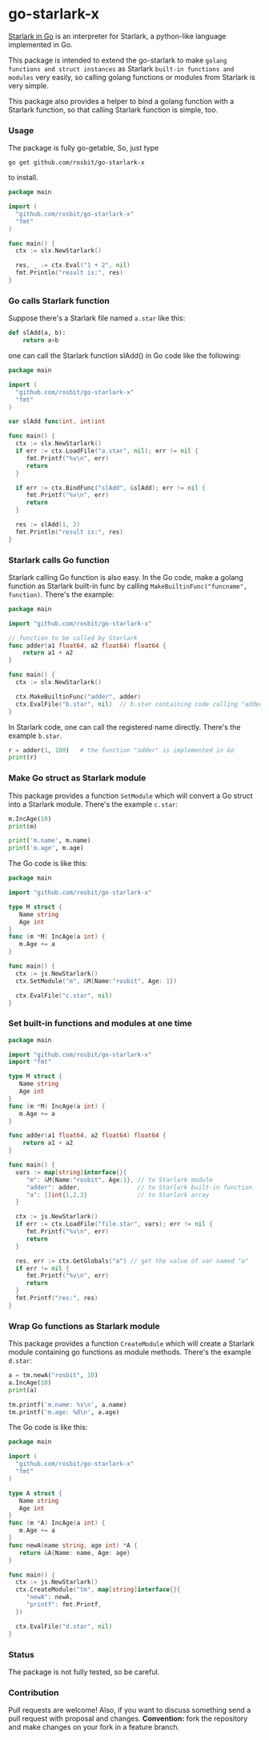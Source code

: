 # go-starlark-x

[Starlark in Go](https://github.com/google/starlark-go) is an interpreter for Starlark, a python-like language implemented in Go. 

This package is intended to extend the go-starlark to make `golang functions and struct instances`
as Starlark `built-in functions and modules` very easily, so calling golang functions or modules from
Starlark is very simple.

This package also provides a helper to bind a golang function with a Starlark function, so that calling Starlark function is simple, too.

### Usage

The package is fully go-getable, So, just type

  `go get github.com/rosbit/go-starlark-x`

to install.

```go
package main

import (
  "github.com/rosbit/go-starlark-x"
  "fmt"
)

func main() {
  ctx := slx.NewStarlark()

  res, _ := ctx.Eval("1 + 2", nil)
  fmt.Println("result is:", res)
}
```

### Go calls Starlark function

Suppose there's a Starlark file named `a.star` like this:

```python
def slAdd(a, b):
    return a+b
```

one can call the Starlark function slAdd() in Go code like the following:

```go
package main

import (
  "github.com/rosbit/go-starlark-x"
  "fmt"
)

var slAdd func(int, int)int

func main() {
  ctx := slx.NewStarlark()
  if err := ctx.LoadFile("a.star", nil); err != nil {
     fmt.Printf("%v\n", err)
     return
  }

  if err := ctx.BindFunc("slAdd", &slAdd); err != nil {
     fmt.Printf("%v\n", err)
     return
  }

  res := slAdd(1, 2)
  fmt.Println("result is:", res)
}
```

### Starlark calls Go function

Starlark calling Go function is also easy. In the Go code, make a golang function
as Starlark built-in func by calling `MakeBuiltinFunc("funcname", function)`. There's the example:

```go
package main

import "github.com/rosbit/go-starlark-x"

// function to be called by Starlark
func adder(a1 float64, a2 float64) float64 {
    return a1 + a2
}

func main() {
  ctx := slx.NewStarlark()

  ctx.MakeBuiltinFunc("adder", adder)
  ctx.EvalFile("b.star", nil)  // b.star containing code calling "adder"
}
```

In Starlark code, one can call the registered name directly. There's the example `b.star`.

```python
r = adder(1, 100)   # the function "adder" is implemented in Go
print(r)
```

### Make Go struct as Starlark module

This package provides a function `SetModule` which will convert a Go struct into
a Starlark module. There's the example `c.star`:

```python
m.IncAge(10)
print(m)

print('m.name', m.name)
print('m.age', m.age)
```

The Go code is like this:

```go
package main

import "github.com/rosbit/go-starlark-x"

type M struct {
   Name string
   Age int
}
func (m *M) IncAge(a int) {
   m.Age += a
}

func main() {
  ctx := js.NewStarlark()
  ctx.SetModule("m", &M{Name:"rosbit", Age: 1})

  ctx.EvalFile("c.star", nil)
}
```

### Set built-in functions and modules at one time

```go
package main

import "github.com/rosbit/go-starlark-x"
import "fmt"

type M struct {
   Name string
   Age int
}
func (m *M) IncAge(a int) {
   m.Age += a
}

func adder(a1 float64, a2 float64) float64 {
    return a1 + a2
}

func main() {
  vars := map[string]interface{}{
     "m": &M{Name:"rosbit", Age:1}, // to Starlark module
     "adder": adder,                // to Starlark built-in function
     "a": []int{1,2,3}              // to Starlark array
  }

  ctx := js.NewStarlark()
  if err := ctx.LoadFile("file.star", vars); err != nil {
     fmt.Printf("%v\n", err)
     return
  }

  res, err := ctx.GetGlobals("a") // get the value of var named "a"
  if err != nil {
     fmt.Printf("%v\n", err)
     return
  }
  fmt.Printf("res:", res)
}
```

### Wrap Go functions as Starlark module

This package provides a function `CreateModule` which will create a Starlark module containing
go functions as module methods. There's the example `d.star`:

```python
a = tm.newA("rosbit", 10)
a.IncAge(10)
print(a)

tm.printf('m.name: %s\n', a.name)
tm.printf('m.age: %d\n', a.age)
```

The Go code is like this:

```go
package main

import (
  "github.com/rosbit/go-starlark-x"
  "fmt"
)

type A struct {
   Name string
   Age int
}
func (m *A) IncAge(a int) {
   m.Age += a
}
func newA(name string, age int) *A {
   return &A{Name: name, Age: age}
}

func main() {
  ctx := js.NewStarlark()
  ctx.CreateModule("tm", map[string]interface{}{
     "newA": newA,
     "printf": fmt.Printf,
  })

  ctx.EvalFile("d.star", nil)
}
```

### Status

The package is not fully tested, so be careful.

### Contribution

Pull requests are welcome! Also, if you want to discuss something send a pull request with proposal and changes.
__Convention:__ fork the repository and make changes on your fork in a feature branch.
